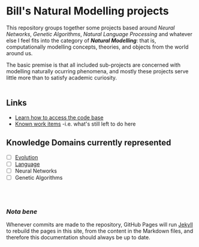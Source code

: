 # Bill's Natural Modelling projects

This repository groups together some projects based around _Neural Networks_, _Genetic Algorithms_, _Natural Language Processing_ and whatever else I feel fits into the category of _**Natural Modelling**_: that is, computationally modelling concepts, theories, and objects from the world around us.

The basic premise is that all included sub-projects are concerned with modelling naturally ocurring phenomena, and mostly these projects serve little more than to satisfy academic curiosity.
<br /><br />

## Links

- [Learn how to access the code base](code.md)
- [Known work items](work.md) -i.e. what's still left to do here

## Knowledge Domains currently represented

- [ ] [Evolution](https://bill-richards.github.io/evolution-modelling/)
- [ ] [Language](https://bill-richards.github.io/natural-language-processing/)
- [ ] Neural Networks
- [ ] Genetic Algorithms

<br /><br />

### _Nota bene_

Whenever commits are made to the repository, GitHub Pages will run [Jekyll](https://jekyllrb.com/) to rebuild the pages in this site, from the content in the Markdown files, and therefore this documentation should always be up to date.
